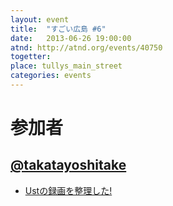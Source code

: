 ```yaml
---
layout: event
title:  "すごい広島 #6"
date:   2013-06-26 19:00:00
atnd: http://atnd.org/events/40750
togetter:
place: tullys_main_street
categories: events
---
```


# 参加者

## [@takatayoshitake](https://twitter.com/takatayoshitake)

* [Ustの録画を整理した!](http://tktstudy.blogspot.jp/2013/06/20130626greath06.html)

